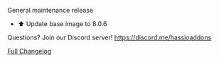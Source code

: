 General maintenance release

- ⬆ Update base image to 8.0.6

Questions? Join our Discord server! https://discord.me/hassioaddons

[Full Changelog][changelog]

[changelog]: https://github.com/hassio-addons/addon-chrony/compare/v1.1.2...v1.1.3